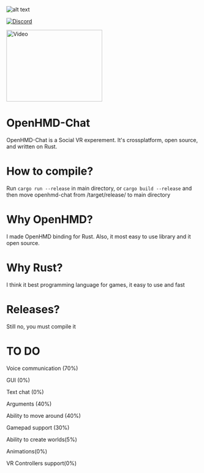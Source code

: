 ![alt text](https://i.imgur.com/g42Du0u.png)

<a href="https://discord.gg/FY3naJ3"><img src="https://img.shields.io/badge/Chat-Discord-blue.svg" alt="Discord"/></a>

<a href="https://youtu.be/uYjnaEFm0Ek"><img src="https://youtu.be/uYjnaEFm0Ek/0.jpg" alt="Video" height="187" width="250"/></a>

# OpenHMD-Chat
OpenHMD-Chat is a Social VR experement. It's crossplatform, open source, and written on Rust.

# How to compile?
Run `cargo run --release` in main directory, or `cargo build --release` and then move openhmd-chat from /target/release/ to main directory

# Why OpenHMD?
I made OpenHMD binding for Rust. Also, it most easy to use library and it open source.

# Why Rust?
I think it best programming language for games, it easy to use and fast

# Releases?
Still no, you must compile it

# TO DO
Voice communication (70%)

GUI (0%)

Text chat (0%)

Arguments (40%)

Ability to move around (40%)

Gamepad support (30%)

Ability to create worlds(5%)

Animations(0%)

VR Controllers support(0%)

